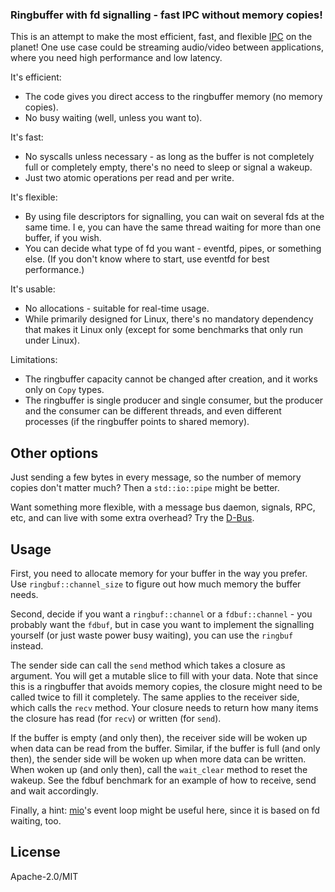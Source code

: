 ### Ringbuffer with fd signalling - fast IPC without memory copies!

This is an attempt to make the most efficient, fast, and flexible
[IPC](http://en.wikipedia.org/wiki/Inter-process_communication) on the planet!
One use case could be streaming audio/video between applications, where
you need high performance and low latency.

It's efficient:
 * The code gives you direct access to the ringbuffer memory (no memory copies).
 * No busy waiting (well, unless you want to).

It's fast:
 * No syscalls unless necessary - as long as the buffer is not completely
full or completely empty, there's no need to sleep or signal a wakeup.
 * Just two atomic operations per read and per write.

It's flexible:
 * By using file descriptors for signalling, you can wait on several fds at the same time.
I e, you can have the same thread waiting for more than one buffer, if you wish.
 * You can decide what type of fd you want - eventfd, pipes, or something else.
(If you don't know where to start, use eventfd for best performance.)

It's usable:
 * No allocations - suitable for real-time usage.
 * While primarily designed for Linux, there's no mandatory dependency that
makes it Linux only (except for some benchmarks that only run under Linux).

Limitations:
 * The ringbuffer capacity cannot be changed after creation, and it works only on `Copy` types.
 * The ringbuffer is single producer and single consumer, but the producer and
the consumer can be different threads, and even different processes (if the
ringbuffer points to shared memory).


Other options
-------------

Just sending a few bytes in every message, so the number of memory copies don't matter much?
Then a `std::io::pipe` might be better.

Want something more flexible, with a message bus daemon, signals, RPC, etc, and can live with
some extra overhead? Try the [D-Bus](https://github.com/diwic/dbus-rs).

Usage
-----

First, you need to allocate memory for your buffer in the way you prefer.
Use `ringbuf::channel_size` to figure out how much memory the buffer needs.

Second, decide if you want a `ringbuf::channel` or a `fdbuf::channel` - you probably
want the `fdbuf`, but in case you want to implement the signalling yourself (or just
waste power busy waiting), you can use the `ringbuf` instead.

The sender side can call the `send` method which takes a closure as argument. You will get
a mutable slice to fill with your data. Note that since this is a ringbuffer that avoids
memory copies, the closure might need to be called twice to fill it completely.
The same applies to the receiver side, which calls the `recv` method. Your closure needs to
return how many items the closure has read (for `recv`) or written (for `send`).

If the buffer is empty (and only then), the receiver side will be woken up when data can be read from the
buffer. Similar, if the buffer is full (and only then), the sender side will be woken up when more data
can be written. When woken up (and only then), call the `wait_clear` method to reset the wakeup.
See the fdbuf benchmark for an example of how to receive, send and wait accordingly.

Finally, a hint: [mio](https://github.com/carllerche/mio)'s event loop might be useful here, since it is
based on fd waiting, too.

License
-------

Apache-2.0/MIT

